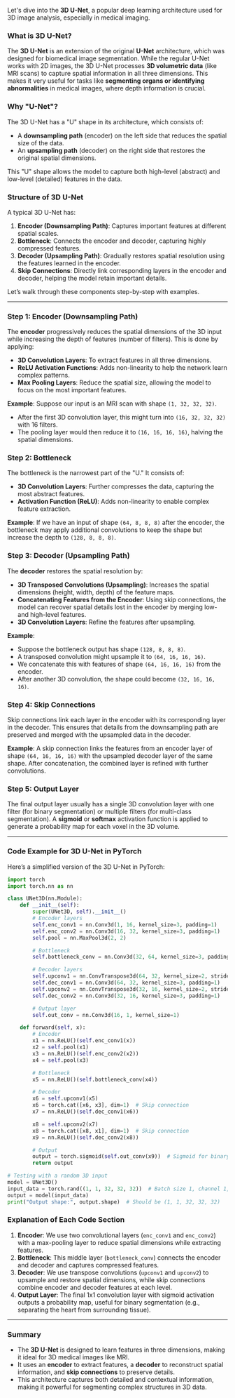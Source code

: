 Let's dive into the **3D U-Net**, a popular deep learning architecture used for 3D image analysis, especially in medical imaging.

### What is 3D U-Net?

The **3D U-Net** is an extension of the original **U-Net** architecture, which was designed for biomedical image segmentation. While the regular U-Net works with 2D images, the 3D U-Net processes **3D volumetric data** (like MRI scans) to capture spatial information in all three dimensions. This makes it very useful for tasks like **segmenting organs or identifying abnormalities** in medical images, where depth information is crucial.

### Why "U-Net"?

The 3D U-Net has a "U" shape in its architecture, which consists of:
- A **downsampling path** (encoder) on the left side that reduces the spatial size of the data.
- An **upsampling path** (decoder) on the right side that restores the original spatial dimensions.

This "U" shape allows the model to capture both high-level (abstract) and low-level (detailed) features in the data.

### Structure of 3D U-Net

A typical 3D U-Net has:
1. **Encoder (Downsampling Path)**: Captures important features at different spatial scales.
2. **Bottleneck**: Connects the encoder and decoder, capturing highly compressed features.
3. **Decoder (Upsampling Path)**: Gradually restores spatial resolution using the features learned in the encoder.
4. **Skip Connections**: Directly link corresponding layers in the encoder and decoder, helping the model retain important details.

Let’s walk through these components step-by-step with examples.

---

### Step 1: Encoder (Downsampling Path)

The **encoder** progressively reduces the spatial dimensions of the 3D input while increasing the depth of features (number of filters). This is done by applying:
- **3D Convolution Layers**: To extract features in all three dimensions.
- **ReLU Activation Functions**: Adds non-linearity to help the network learn complex patterns.
- **Max Pooling Layers**: Reduce the spatial size, allowing the model to focus on the most important features.

**Example**: Suppose our input is an MRI scan with shape `(1, 32, 32, 32)`.
- After the first 3D convolution layer, this might turn into `(16, 32, 32, 32)` with 16 filters.
- The pooling layer would then reduce it to `(16, 16, 16, 16)`, halving the spatial dimensions.

### Step 2: Bottleneck

The bottleneck is the narrowest part of the "U." It consists of:
- **3D Convolution Layers**: Further compresses the data, capturing the most abstract features.
- **Activation Function (ReLU)**: Adds non-linearity to enable complex feature extraction.

**Example**: If we have an input of shape `(64, 8, 8, 8)` after the encoder, the bottleneck may apply additional convolutions to keep the shape but increase the depth to `(128, 8, 8, 8)`.

### Step 3: Decoder (Upsampling Path)

The **decoder** restores the spatial resolution by:
- **3D Transposed Convolutions (Upsampling)**: Increases the spatial dimensions (height, width, depth) of the feature maps.
- **Concatenating Features from the Encoder**: Using skip connections, the model can recover spatial details lost in the encoder by merging low- and high-level features.
- **3D Convolution Layers**: Refine the features after upsampling.

**Example**:
- Suppose the bottleneck output has shape `(128, 8, 8, 8)`.
- A transposed convolution might upsample it to `(64, 16, 16, 16)`.
- We concatenate this with features of shape `(64, 16, 16, 16)` from the encoder.
- After another 3D convolution, the shape could become `(32, 16, 16, 16)`.

### Step 4: Skip Connections

Skip connections link each layer in the encoder with its corresponding layer in the decoder. This ensures that details from the downsampling path are preserved and merged with the upsampled data in the decoder.

**Example**: A skip connection links the features from an encoder layer of shape `(64, 16, 16, 16)` with the upsampled decoder layer of the same shape. After concatenation, the combined layer is refined with further convolutions.

### Step 5: Output Layer

The final output layer usually has a single 3D convolution layer with one filter (for binary segmentation) or multiple filters (for multi-class segmentation). A **sigmoid** or **softmax** activation function is applied to generate a probability map for each voxel in the 3D volume.

---

### Code Example for 3D U-Net in PyTorch

Here’s a simplified version of the 3D U-Net in PyTorch:

```python
import torch
import torch.nn as nn

class UNet3D(nn.Module):
    def __init__(self):
        super(UNet3D, self).__init__()
        # Encoder layers
        self.enc_conv1 = nn.Conv3d(1, 16, kernel_size=3, padding=1)
        self.enc_conv2 = nn.Conv3d(16, 32, kernel_size=3, padding=1)
        self.pool = nn.MaxPool3d(2, 2)

        # Bottleneck
        self.bottleneck_conv = nn.Conv3d(32, 64, kernel_size=3, padding=1)

        # Decoder layers
        self.upconv1 = nn.ConvTranspose3d(64, 32, kernel_size=2, stride=2)
        self.dec_conv1 = nn.Conv3d(64, 32, kernel_size=3, padding=1)
        self.upconv2 = nn.ConvTranspose3d(32, 16, kernel_size=2, stride=2)
        self.dec_conv2 = nn.Conv3d(32, 16, kernel_size=3, padding=1)

        # Output layer
        self.out_conv = nn.Conv3d(16, 1, kernel_size=1)

    def forward(self, x):
        # Encoder
        x1 = nn.ReLU()(self.enc_conv1(x))
        x2 = self.pool(x1)
        x3 = nn.ReLU()(self.enc_conv2(x2))
        x4 = self.pool(x3)

        # Bottleneck
        x5 = nn.ReLU()(self.bottleneck_conv(x4))

        # Decoder
        x6 = self.upconv1(x5)
        x6 = torch.cat([x6, x3], dim=1)  # Skip connection
        x7 = nn.ReLU()(self.dec_conv1(x6))

        x8 = self.upconv2(x7)
        x8 = torch.cat([x8, x1], dim=1)  # Skip connection
        x9 = nn.ReLU()(self.dec_conv2(x8))

        # Output
        output = torch.sigmoid(self.out_conv(x9))  # Sigmoid for binary segmentation
        return output

# Testing with a random 3D input
model = UNet3D()
input_data = torch.rand((1, 1, 32, 32, 32))  # Batch size 1, channel 1, 32x32x32 volume
output = model(input_data)
print("Output shape:", output.shape)  # Should be (1, 1, 32, 32, 32)
```

### Explanation of Each Code Section

1. **Encoder**: We use two convolutional layers (`enc_conv1` and `enc_conv2`) with a max-pooling layer to reduce spatial dimensions while extracting features.
2. **Bottleneck**: This middle layer (`bottleneck_conv`) connects the encoder and decoder and captures compressed features.
3. **Decoder**: We use transpose convolutions (`upconv1` and `upconv2`) to upsample and restore spatial dimensions, while skip connections combine encoder and decoder features at each level.
4. **Output Layer**: The final 1x1 convolution layer with sigmoid activation outputs a probability map, useful for binary segmentation (e.g., separating the heart from surrounding tissue).

---

### Summary

- The **3D U-Net** is designed to learn features in three dimensions, making it ideal for 3D medical images like MRI.
- It uses an **encoder** to extract features, a **decoder** to reconstruct spatial information, and **skip connections** to preserve details.
- This architecture captures both detailed and contextual information, making it powerful for segmenting complex structures in 3D data.
